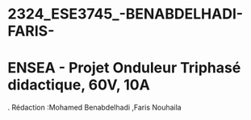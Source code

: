 # 2324_ESE3745_-BENABDELHADI-FARIS-
# ENSEA - Projet Onduleur Triphasé didactique, 60V, 10A
. Rédaction :Mohamed Benabdelhadi ,Faris Nouhaila
